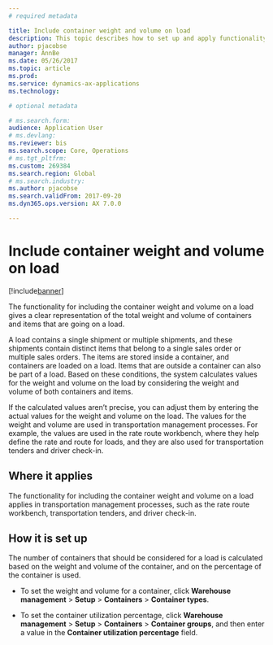 ```yaml
---
# required metadata

title: Include container weight and volume on load
description: This topic describes how to set up and apply functionality to include container weight and volume on loads.
author: pjacobse
manager: AnnBe
ms.date: 05/26/2017
ms.topic: article
ms.prod: 
ms.service: dynamics-ax-applications
ms.technology: 

# optional metadata

# ms.search.form:
audience: Application User
# ms.devlang: 
ms.reviewer: bis
ms.search.scope: Core, Operations
# ms.tgt_pltfrm: 
ms.custom: 269384
ms.search.region: Global
# ms.search.industry: 
ms.author: pjacobse
ms.search.validFrom: 2017-09-20
ms.dyn365.ops.version: AX 7.0.0

---
```


# Include container weight and volume on load

[!include[banner](../includes/banner.md)]

The functionality for including the container weight and volume on a load gives
a clear representation of the total weight and volume of containers and items
that are going on a load.

A load contains a single shipment or multiple shipments, and these shipments
contain distinct items that belong to a single sales order or multiple sales
orders. The items are stored inside a container, and containers are loaded on a
load. Items that are outside a container can also be part of a load. Based on
these conditions, the system calculates values for the weight and volume on the
load by considering the weight and volume of both containers and items.

If the calculated values aren’t precise, you can adjust them by entering the
actual values for the weight and volume on the load. The values for the weight
and volume are used in transportation management processes. For example, the
values are used in the rate route workbench, where they help define the rate and
route for loads, and they are also used for transportation tenders and driver
check-in.

## Where it applies

The functionality for including the container weight and volume on a load
applies in transportation management processes, such as the rate route
workbench, transportation tenders, and driver check-in.

## How it is set up

The number of containers that should be considered for a load is calculated
based on the weight and volume of the container, and on the percentage of the
container is used.

-   To set the weight and volume for a container, click **Warehouse management**
    \> **Setup** \> **Containers** \> **Container types**.

-   To set the container utilization percentage, click **Warehouse management**
    \> **Setup** \> **Containers** \> **Container groups**, and then enter a
    value in the **Container utilization percentage** field.
